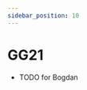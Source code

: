 ```yaml
---
sidebar_position: 10
---
```


# GG21

- TODO for Bogdan

<!-- From peg's notes: -->
<!-- Entropy currently uses [tofn](https://github.com/entropyxyz/tofn) - an implementation of the [2020 Gennaro and Goldfelder scheme - GG20](https://eprint.iacr.org/2020/540.pdf) - which is to be replaced by [cggmp21](https://github.com/entropyxyz/cggmp21) - an implementation of the [2021 Canetti-Gennaro-Goldfeder-Makriyannis-Peled scheme](https://eprint.iacr.org/2021/060) - which is under active development. -->
<!--  -->
<!-- - 'Identifiable aborts' refers to being able to reveal which party has misbehaved when the signing protocol fails. -->
<!-- - [Presentation on the CGGMP21 scheme from Nikolaos Makriyannis](https://www.nist.gov/video/mpts-2020-talk-3a3-uc-non-interactive-proactive-threshold-ecdsa-identifiable-aborts), [presentation of GG20 from Steven Goldfelder](https://youtu.be/wtxH3PuMAgQ) -->
<!-- - GG20 requires 8 rounds of communication to sign, CGGMP21 either 4 or 7 (depending on the computation / communication trade-off chosen).  -->
<!-- - With CGGMP21, only the final round of the signing protocol requires knowledge of the message. The other rounds are known as the 'pre-signing' phase.  -->
